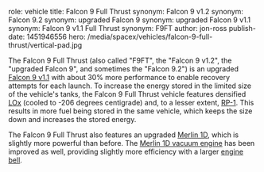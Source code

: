 role: vehicle
title: Falcon 9 Full Thrust
synonym: Falcon 9 v1.2
synonym: Falcon 9.2
synonym: upgraded Falcon 9
synonym: upgraded Falcon 9 v1.1
synonym: Falcon 9 v1.1 Full Thrust
synonym: F9FT
author: jon-ross
publish-date: 1451946556
hero: /media/spacex/vehicles/falcon-9-full-thrust/vertical-pad.jpg

The Falcon 9 Full Thrust (also called "F9FT", the "Falcon 9 v1.2", the
"upgraded Falcon 9", and sometimes the "Falcon 9.2") is an upgraded
[Falcon 9 v1.1](term) with about 30% more performance to enable
recovery attempts for each launch. To increase the energy stored in
the limited size of the vehicle's tanks, the Falcon 9 Full Thrust
vehicle features densified [LOx](term) (cooled to -206 degrees
centigrade) and, to a lesser extent, [RP-1](term). This results in
more fuel being stored in the same vehicle, which keeps the size down
and increases the stored energy.

The Falcon 9 Full Thrust also features an upgraded [Merlin 1D](term),
which is slightly more powerful than before. The
[Merlin 1D vacuum engine](term) has been improved as well, providing
slightly more efficiency with a larger [engine bell](term).
